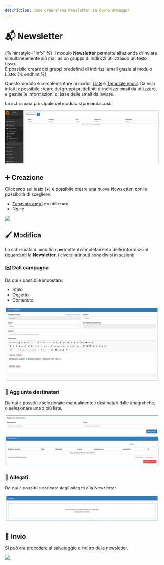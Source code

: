 ```yaml
---
description: Come creare una Newsletter in OpenSTAManager
---
```


# 📬 Newsletter

{% hint style="info" %}
Il modulo **Newsletter** permette all’azienda di inviare simultaneamente più mail ad un gruppo di indirizzi utilizzando un testo fisso.\
È possibile creare dei gruppi predefiniti di indirizzi email grazie al modulo Liste.
{% endhint %}

Questo modulo è complementare ai moduli [Liste](liste.md) e [Template email](template.md). Da essi infatti è possibile creare dei gruppi predefiniti di indirizzi email da utilizzare, e gestire le informazioni di base delle email da inviare.

La schermata principale del modulo si presenta così:

![](<../../.gitbook/assets/image (87) (1).png>)

## ➕ Creazione

Cliccando sul tasto (+) è possibile creare una nuova Newsletter, con la possibilità di scegliere:

* [Template email](template.md) da utilizzare
* Nome

![](https://firebasestorage.googleapis.com/v0/b/gitbook-x-prod.appspot.com/o/spaces%2F-LZJeLg23eVDvrCv74U7-887967055%2Fuploads%2FFRDZKQMId1VtLPrOgcpL%2Ffile.png?alt=media)

## 🖌️ Modifica

La schermata di modifica permette il completamento delle informazioni riguardanti la **Newsletter**, i diversi attributi sono divisi in sezioni:

### ✉️ Dati campagna

Da qui è possibile impostare:

* Stato
* Oggetto
* Contenuto

![](<../../.gitbook/assets/image (53) (1) (1) (1).png>)

### 👥 Aggiunta destinatari

Da qui è possibile selezionare manualmente i destinatari dalle anagrafiche, o selezionare una o più liste.

![](<../../.gitbook/assets/image (67) (1) (1) (1) (1) (1).png>)

### 🛅 Allegati

Da qui è possibile caricare degli allegati alla Newsletter.

![](<../../.gitbook/assets/image (66) (1) (1).png>)

## 📨 Invio

Si può ora procedere al salvataggio e [inoltro della newsletter](newsletter.md#invio).

![](https://firebasestorage.googleapis.com/v0/b/gitbook-x-prod.appspot.com/o/spaces%2F-LZJeLg23eVDvrCv74U7-887967055%2Fuploads%2Fzmttti46e1qIEDYQ6HJV%2Ffile.png?alt=media)
